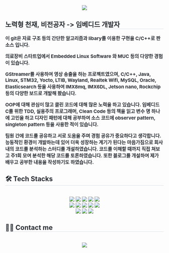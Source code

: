 <div align= "center">
    <img src="https://capsule-render.vercel.app/api?type=transparent&color=auto&height=180&text=승연s%20Github&animation=fadeIn&fontColor=000000&fontSize=60" />
    </div>
    <div style="text-align: left;"> 
    <h2 style="border-bottom: 1px solid #d8dee4; color: #282d33;"> 노력형 천재, 비전공자 -> 임베디드 개발자 </h2>  
    <div style="font-weight: 700; font-size: 15px; text-align: left; color: #282d33;">  
        <p><b>이 git은 자료 구조 등의 간단한 알고리즘과 libary를 이용한 구현을 C/C++로 짠 소스 입니다.</b></p>
        <p>의료장비 스타트업에서 Embedded Linux Software 와 MUC 등의 다양한 경험이 있습니다.</p> 
        <p>GStreamer를 사용하여 영상 송출을 하는 프로젝트였으며, C/C++, Java, Linux, STM32, Yocto, LTIB,  Wayland, Realtek Wifi, MySQL, Oracle, Elasticsearch 등을 사용하여 IMX8mq, IMX6DL, Jetson nano, Rockchip 등의 다양한 보드로 개발해 봤습니다.</p>
        <p>OOP에 대해 관심이 많고 클린 코드에 대해 많은 노력을 하고 있습니다. 임베디드 C를 위한 TDD, 실용주의 프로그래머, Clean Code 등의 책을 읽고 변수 명 하나에 고민을 하고 디자인 패턴에 대해 공부하여 소스 코드에 observer pattern, singleton pattern 등을 사용한 적이 있습니다. </p>
        <p>팀원 간에 코드를 공유하고 서로 도움을 주며 경험 공유가 중요하다고 생각합니다. 능동적인 환경이 개발하는데 있어 더욱 성장하는 계기가 된다는 마음가짐으로 회사 내의 코드를 분석하는 스터디를 개설하였습니다. 코드를 이해할 때까지 직접 쳐보고 주1회 모여 분석한 해당 코드를 토론하였습니다. 또한 블로그를 개설하여 제가 배우고 공부한 내용을 작성하기도 하였습니다. </p>  </div> 
    </div>
    <div style="text-align: left;">
    <h2 style="border-bottom: 1px solid #d8dee4; color: #282d33;"> 🛠️ Tech Stacks </h2> <br> 
    <div  align= "center"> <img src="https://img.shields.io/badge/C-A8B9CC?style=for-the-badge&logo=C&logoColor=white">
          <img src="https://img.shields.io/badge/C++-00599C?style=for-the-badge&logo=C%2B%2B&logoColor=white">
          <img src="https://img.shields.io/badge/Spring-6DB33F?style=for-the-badge&logo=Spring&logoColor=white">
          <img src="https://img.shields.io/badge/Spring Boot-6DB33F?style=for-the-badge&logo=Spring Boot&logoColor=white">
          <img src="https://img.shields.io/badge/Notion-000000?style=for-the-badge&logo=Notion&logoColor=white">
          <br/><img src="https://img.shields.io/badge/MySQL-4479A1?style=for-the-badge&logo=MySQL&logoColor=white">
          <img src="https://img.shields.io/badge/MongoDB-47A248?style=for-the-badge&logo=MongoDB&logoColor=white">
          <img src="https://img.shields.io/badge/Linux-FCC624?style=for-the-badge&logo=Linux&logoColor=white">
          <img src="https://img.shields.io/badge/Java-007396?style=for-the-badge&logo=Java&logoColor=white">
          <img src="https://img.shields.io/badge/Javascript-F7DF1E?style=for-the-badge&logo=Javascript&logoColor=white">
          <br/><img src="https://img.shields.io/badge/Github-181717?style=for-the-badge&logo=Github&logoColor=white">
          <img src="https://img.shields.io/badge/Git-F05032?style=for-the-badge&logo=Git&logoColor=white">
          <img src="https://img.shields.io/badge/Elasticsearch-005571?style=for-the-badge&logo=Elasticsearch&logoColor=white">
          </div>
    </div>
    <div style="text-align: left;">
    <h2 style="border-bottom: 1px solid #d8dee4; color: #282d33;"> 🧑‍💻 Contact me </h2> <br> 
    <div align= "center"> <a href=https://coderdocument.tistory.com/> <img src="https://img.shields.io/badge/Tistory-000000?style=for-the-badge&logo=Tistory&logoColor=white&link=https://coderdocument.tistory.com/"> </a>
          </div>  <br> 
    <div align= "center">  </div> 
    </div>
    
